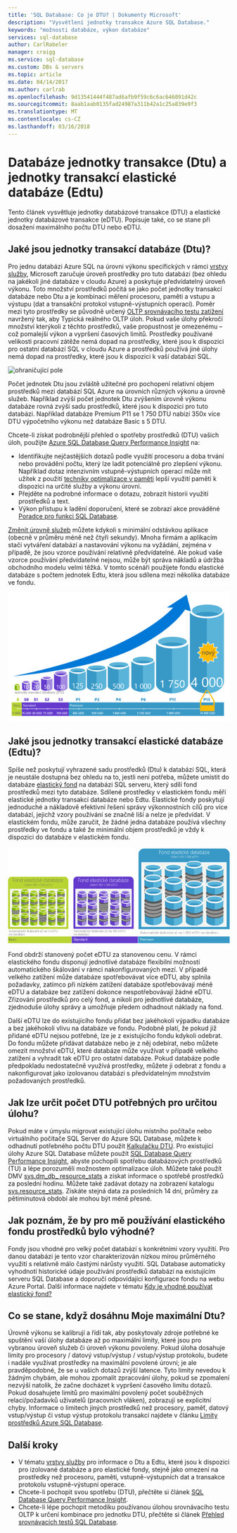 ```yaml
---
title: 'SQL Database: Co je DTU? | Dokumenty Microsoft'
description: "Vysvětlení jednotky transakce Azure SQL Database."
keywords: "možnosti databáze, výkon databáze"
services: sql-database
author: CarlRabeler
manager: craigg
ms.service: sql-database
ms.custom: DBs & servers
ms.topic: article
ms.date: 04/14/2017
ms.author: carlrab
ms.openlocfilehash: 9d13541444f487ad6afb9f59c6c6ac646091d42c
ms.sourcegitcommit: 8aab1aab0135fad24987a311b42a1c25a839e9f3
ms.translationtype: MT
ms.contentlocale: cs-CZ
ms.lasthandoff: 03/16/2018
---
```

# <a name="database-transaction-units-dtus-and-elastic-database-transaction-units-edtus"></a>Databáze jednotky transakce (Dtu) a jednotky transakcí elastické databáze (Edtu)
Tento článek vysvětluje jednotky databázové transakce (DTU) a elastické jednotky databázové transakce (eDTU). Popisuje také, co se stane při dosažení maximálního počtu DTU nebo eDTU.  

## <a name="what-are-database-transaction-units-dtus"></a>Jaké jsou jednotky transakcí databáze (Dtu)?
Pro jednu databázi Azure SQL na úrovni výkonu specifických v rámci [vrstvy služby](sql-database-single-database-resources.md), Microsoft zaručuje úroveň prostředky pro tuto databázi (bez ohledu na jakékoli jiné databáze v cloudu Azure) a poskytuje předvídatelný úroveň výkonu. Toto množství prostředků počítá se jako počet jednotky transakcí databáze nebo Dtu a je kombinaci měření procesoru, paměti a vstupu a výstupu (dat a transakční protokol vstupně-výstupních operací). Poměr mezi tyto prostředky se původně určený [OLTP srovnávacího testu zatížení](sql-database-benchmark-overview.md) navržený tak, aby Typická reálného OLTP úloh. Pokud vaše úlohy překročí množství kterýkoli z těchto prostředků, vaše propustnost je omezenému – což pomalejší výkon a vypršení časových limitů. Prostředky používané velikosti pracovní zátěže nemá dopad na prostředky, které jsou k dispozici pro ostatní databází SQL v cloudu Azure a prostředků používá jiné úlohy nemá dopad na prostředky, které jsou k dispozici k vaší databázi SQL.

![ohraničující pole](./media/sql-database-what-is-a-dtu/bounding-box.png)

Počet jednotek Dtu jsou zvláště užitečné pro pochopení relativní objem prostředků mezi databází SQL Azure na úrovních různých výkonu a úrovně služeb. Například zvýší počet jednotek Dtu zvýšením úrovně výkonu databáze rovná zvýší sadu prostředků, které jsou k dispozici pro tuto databázi. Například databáze Premium P11 se 1 750 DTU nabízí 350x více DTU výpočetního výkonu než databáze Basic s 5 DTU.  

Chcete-li získat podrobnější přehled o spotřeby prostředků (DTU) vašich úloh, použijte [Azure SQL Database Query Performance Insight](sql-database-query-performance.md) na:

- Identifikujte nejčastějších dotazů podle využití procesoru a doba trvání nebo provádění počtu, který lze ladit potenciálně pro zlepšení výkonu. Například dotaz intenzivním vstupně-výstupních operací může mít užitek z použití [techniky optimalizace v paměti](sql-database-in-memory.md) lepší využití paměti k dispozici na určité služby a výkonu úrovni.
- Přejděte na podrobné informace o dotazu, zobrazit historii využití prostředků a text.
- Výkon přístupu k ladění doporučení, které se zobrazí akce prováděné [Poradce pro funkci SQL Database](sql-database-advisor.md).

[Změnit úrovně služeb](sql-database-service-tiers.md) můžete kdykoli s minimální odstávkou aplikace (obecně v průměru méně než čtyři sekundy). Mnoha firmám a aplikacím stačí vytváření databází a nastavování výkonu na vyžádání, zejména v případě, že jsou vzorce používání relativně předvídatelné. Ale pokud vaše vzorce používání předvídatelné nejsou, může být správa nákladů a údržba obchodního modelu velmi těžká. V tomto scénáři použijete fondu elastické databáze s počtem jednotek Edtu, která jsou sdílena mezi několika databáze ve fondu.

![Úvod do služby SQL Database: DTU izolované databáze podle úrovní](./media/sql-database-what-is-a-dtu/single_db_dtus.png)

## <a name="what-are-elastic-database-transaction-units-edtus"></a>Jaké jsou jednotky transakcí elastické databáze (Edtu)?
Spíše než poskytují vyhrazené sadu prostředků (Dtu) k databázi SQL, která je neustále dostupná bez ohledu na to, jestli není potřeba, můžete umístit do databáze [elastický fond](sql-database-elastic-pool.md) na databázi SQL serveru, který sdílí fond prostředků mezi tyto databáze. Sdílené prostředky v elastickém fondu měří elastické jednotky transakcí databáze nebo Edtu. Elastické fondy poskytují jednoduché a nákladově efektivní řešení správy výkonnostních cílů pro více databází, jejichž vzory používání se značně liší a nelze je předvídat. V elastickém fondu, může zaručit, že žádné jedna databáze používá všechny prostředky ve fondu a také že minimální objem prostředků je vždy k dispozici do databáze v elastickém fondu. 

![Úvod do služby SQL Database: eDTU podle vrstvy a úrovně](./media/sql-database-what-is-a-dtu/sqldb_elastic_pools.png)

Fond obdrží stanovený počet eDTU za stanovenou cenu. V rámci elastického fondu disponují jednotlivé databáze flexibilní možností automatického škálování v rámci nakonfigurovaných mezí. V případě velkého zatížení může databáze spotřebovávat více eDTU, aby splnila požadavky, zatímco při nízkém zatížení databáze spotřebovávají méně eDTU a databáze bez zatížení dokonce nespotřebovávají žádné eDTU. Zřizování prostředků pro celý fond, a nikoli pro jednotlivé databáze, zjednoduše úlohy správy a umožňuje předem odhadnout náklady na fond.

Další eDTU lze do existujícího fondu přidat bez jakéhokoli výpadku databáze a bez jakéhokoli vlivu na databáze ve fondu. Podobně platí, že pokud již přidané eDTU nejsou potřebné, lze je z existujícího fondu kdykoli odebrat. Do fondu můžete přidávat databáze nebo je z něj odebírat, nebo můžete omezit množství eDTU, které databáze může využívat v případě velkého zatížení a vyhradit tak eDTU pro ostatní databáze. Pokud databáze podle předpokladu nedostatečně využívá prostředky, můžete ji odebrat z fondu a nakonfigurovat jako izolovanou databázi s předvídatelným množstvím požadovaných prostředků.

## <a name="how-can-i-determine-the-number-of-dtus-needed-by-my-workload"></a>Jak lze určit počet DTU potřebných pro určitou úlohu?
Pokud máte v úmyslu migrovat existující úlohu místního počítače nebo virtuálního počítače SQL Server do Azure SQL Database, můžete k odhadnutí potřebného počtu DTU použít [Kalkulačku DTU](http://dtucalculator.azurewebsites.net/). Pro existující úlohy Azure SQL Database můžete použít [SQL Database Query Performance Insight](sql-database-query-performance.md), abyste pochopili spotřebu databázových prostředků (TU) a lépe porozuměli možnostem optimalizace úloh. Můžete také použít DMV [sys.dm_db_ resource_stats](https://msdn.microsoft.com/library/dn800981.aspx) a získat informace o spotřebě prostředků za poslední hodinu. Můžete také zadávat dotazy na zobrazení katalogu [sys.resource_stats](http://msdn.microsoft.com/library/dn269979.aspx). Získáte stejná data za posledních 14 dní, průměry za pětiminutová období ale mohou být méně přesné.

## <a name="how-do-i-know-if-i-could-benefit-from-an-elastic-pool-of-resources"></a>Jak poznám, že by pro mě používání elastického fondu prostředků bylo výhodné?
Fondy jsou vhodné pro velký počet databází s konkrétními vzory využití. Pro danou databázi je tento vzor charakterizován nízkou mírou průměrného využití s relativně málo častými nárůsty využití. SQL Database automaticky vyhodnotí historické údaje používání prostředků databází na existujícím serveru SQL Database a doporučí odpovídající konfigurace fondu na webu Azure Portal. Další informace najdete v tématu [Kdy je vhodné používat elastický fond?](sql-database-elastic-pool.md)

## <a name="what-happens-when-i-hit-my-maximum-dtus"></a>Co se stane, když dosáhnu Moje maximální Dtu?
Úrovně výkonu se kalibrují a řídí tak, aby poskytovaly zdroje potřebné ke spuštění vaší úlohy databáze až po maximální limity, které jsou pro vybranou úroveň služeb či úroveň výkonu povoleny. Pokud úloha dosahuje limity pro procesory / datový vstup/výstup / vstup/výstup protokolu, budete i nadále využívat prostředky na maximální povolené úrovni; je ale pravděpodobné, že se u vašich dotazů zvýší latence. Tyto limity nevedou k žádným chybám, ale mohou zpomalit zpracování úlohy, pokud se zpomalení nezvýší natolik, že začne docházet k vypršení časového limitu dotazů. Pokud dosahujete limitů pro maximální povolený počet souběžných relací/požadavků uživatelů (pracovních vláken), zobrazují se explicitní chyby. Informace o limitech jiných prostředků než procesory, paměť, datový vstup/výstup či vstup výstup protokolu transakcí najdete v článku [Limity prostředků Azure SQL Database]( sql-database-resource-limits.md#what-happens-when-database-and-elastic-pool-resource-limits-are-reached).

## <a name="next-steps"></a>Další kroky
* V tématu [vrstvy služby](sql-database-service-tiers.md) pro informace o Dtu a Edtu, které jsou k dispozici pro izolované databáze a pro elastické fondy, stejně jako omezení na prostředky než procesoru, paměti, vstupně-výstupních dat a transakce protokolu vstupně-výstupní operace.
* Chcete-li pochopit svou spotřebu (DTU), přečtěte si článek [SQL Database Query Performance Insight](sql-database-query-performance.md).
* Chcete-li lépe pochopit metodiku používanou úlohou srovnávacího testu OLTP k určení kombinace pro jednotku DTU, přečtěte si článek [Přehled srovnávacích testů SQL Database](sql-database-benchmark-overview.md).
